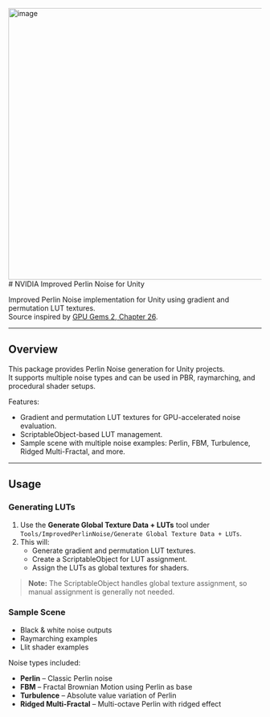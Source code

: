 <img width="964" height="540" alt="image" src="https://github.com/user-attachments/assets/c62cb6cd-d261-4231-ac07-1f31dce552a6" /># NVIDIA Improved Perlin Noise for Unity

Improved Perlin Noise implementation for Unity using gradient and permutation LUT textures.  
Source inspired by [GPU Gems 2, Chapter 26](https://developer.nvidia.com/gpugems/gpugems2/part-iii-high-quality-rendering/chapter-26-implementing-improved-perlin-noise).

---

## Overview

This package provides Perlin Noise generation for Unity projects.  
It supports multiple noise types and can be used in PBR, raymarching, and procedural shader setups.

Features:
- Gradient and permutation LUT textures for GPU-accelerated noise evaluation.
- ScriptableObject-based LUT management.
- Sample scene with multiple noise examples: Perlin, FBM, Turbulence, Ridged Multi-Fractal, and more.

---


## Usage

### Generating LUTs
1. Use the **Generate Global Texture Data + LUTs** tool under `Tools/ImprovedPerlinNoise/Generate Global Texture Data + LUTs`.
2. This will:
   - Generate gradient and permutation LUT textures.
   - Create a ScriptableObject for LUT assignment.
   - Assign the LUTs as global textures for shaders.

> **Note:** The ScriptableObject handles global texture assignment, so manual assignment is generally not needed.

### Sample Scene
- Black & white noise outputs
- Raymarching examples
- Llit shader examples

Noise types included:
- **Perlin** – Classic Perlin noise
- **FBM** – Fractal Brownian Motion using Perlin as base
- **Turbulence** – Absolute value variation of Perlin
- **Ridged Multi-Fractal** – Multi-octave Perlin with ridged effect
